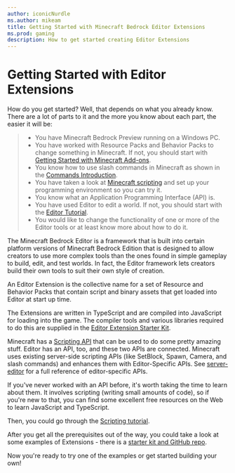 ```yaml
---
author: iconicNurdle
ms.author: mikeam
title: Getting Started with Minecraft Bedrock Editor Extensions
ms.prod: gaming
description: How to get started creating Editor Extensions
---
```


# Getting Started with Editor Extensions

How do you get started? Well, that depends on what you already know. There are a lot of parts to it and the more you know about each part, the easier it will be:

>- You have Minecraft Bedrock Preview running on a Windows PC.
>- You have worked with Resource Packs and Behavior Packs to change something in Minecraft. If not, you should start with [Getting Started with Minecraft Add-ons](GettingStarted.md).
>- You know how to use slash commands in Minecraft as shown in the [Commands Introduction](CommandsIntroduction.md).
>- You have taken a look at [Minecraft scripting](https://learn.microsoft.com/minecraft/creator/documents/scriptinggettingstarted) and set up your programming environment so you can try it.
>- You know what an Application Programming Interface (API) is.
>- You have used Editor to edit a world. If not, you should start with the [Editor Tutorial](EditorTutorial.md).
>- You would like to change the functionality of one or more of the Editor tools or at least know more about how to do it.

The Minecraft Bedrock Editor is a framework that is built into certain platform versions of Minecraft Bedrock Edition that is designed to allow creators to use more complex tools than the ones found in simple gameplay to build, edit, and test worlds. In fact, the Editor framework lets creators build their own tools to suit their own style of creation.

An Editor Extension is the collective name for a set of Resource and Behavior Packs that contain script and binary assets that get loaded into Editor at start up time.

The Extensions are written in TypeScript and are compiled into JavaScript for loading into the game. The compiler tools and various libraries required to do this are supplied in the [Editor Extension Starter Kit](https://github.com/Mojang/minecraft-editor).

Minecraft has a [Scripting API](../ScriptAPI/) that can be used to do some pretty amazing stuff. Editor has an API, too, and these two APIs are connected. Minecraft uses existing server-side scripting APIs (like SetBlock, Spawn, Camera, and slash commands) and enhances them with Editor-Specific APIs. See [server-editor](../ScriptAPI/minecraft/server-editor/minecraft-server-editor) for a full reference of editor-specific APIs.

If you've never worked with an API before, it's worth taking the time to learn about them. It involves scripting (writing small amounts of code), so if you're new to that, you can find some excellent free resources on the Web to learn JavaScript and TypeScript.

Then, you could go through the [Scripting tutorial](./ScriptingGettingStarted.md).

After you get all the prerequisites out of the way, you could take a look at some examples of Extensions - there is a [starter kit and GitHub repo](github.com/mojang/minecraft-editor).

Now you're ready to try one of the examples or get started building your own!
